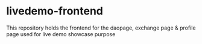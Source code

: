 # livedemo-frontend
This repository holds the frontend for the daopage, exchange page &amp; profile page used for live demo showcase purpose
